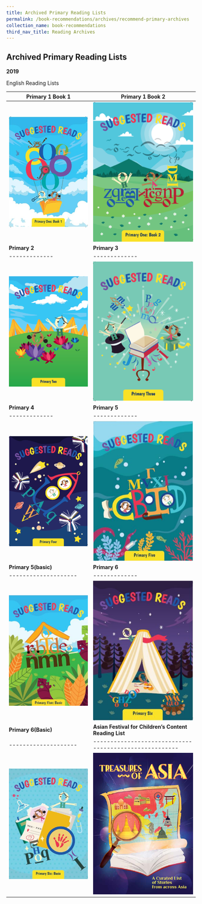 ```yaml
---
title: Archived Primary Reading Lists
permalink: /book-recommendations/archives/recommend-primary-archives
collection_name: book-recommendations
third_nav_title: Reading Archives
---
```


## **Archived Primary Reading Lists**

**2019**

English Reading Lists

| **Primary 1 Book 1** | **Primary 1 Book 2** |
| -------------------- | -------------------- |
| <a href="/images/recommendationsprimary/archives/NLB-SuggestedReadsA5-Pri1Book1-130319-FA-pathed-compressed.pdf"><img src="images/recommendationsprimary/archives/P1B1.jpg" alt="Primary 1 Book 1" style="width: 40vw;"></a> | <a href="/images/recommendationsprimary/archives/NLB-SuggestedReadsA5-Pri1Book2-130319-FA-pathed-compressed.pdf"><img src="/images/recommendationsprimary/archives/P1B2-2.png" alt="Primary 1 Book 2" style="width: 40vw;"></a> |
| **Primary 2** | **Primary 3** |
| ------------- | ------------- |
| [![Primary 2](/images/recommendationsprimary/archives/P2-1.png)](/images/recommendationsprimary/archives/NLB-SuggestedReads_Pri2-120319-APPROVAL-1.pdf) | [![Primary 3](/images/recommendationsprimary/archives/P3-3.png)](/images/recommendationsprimary/archives/NLB-SuggestedReadsA5-Pri3-150319-FA-pathed-compressed_compressed-min.pdf) |
| **Primary 4** | **Primary 5** |
| ------------- | ------------- |
| [![Primary 4](/images/recommendationsprimary/archives/P4-1.png)](/images/recommendationsprimary/archives/NLB-SuggestedReadsA5-Pri4-270319-APPROVAL.pdf) | [![Primary 5](/images/recommendationsprimary/archives/P5.png)](/images/recommendationsprimary/archives/NLB-SuggestedReadsA5-Pri5-270319-APPROVED.pdf) |
| **Primary 5(basic)** | **Primary 6** |
| -------------------- | ------------- |
| [![Primary 5(Basic)](/images/recommendationsprimary/archives/P5FEL.png)](/images/recommendationsprimary/archives/NLB-SuggestedReadsA5-Pri5FEL-270319-APPROVED.pdf) | [![Primary 6](/images/recommendationsprimary/archives/p6.png)](/images/recommendationsprimary/archives/NLB-SuggestedReadsA5-Pri6-270319-APPROVED.pdf) |
| **Primary 6(Basic)** | **Asian Festival for Children’s Content Reading List** |
| -------------------- | ------------------------------------------------------ |
| [![Primary 6(Basic)](/images/recommendationsprimary/archives/P6FEL.png)](/images/recommendationsprimary/archives/NLB-SuggestedReadsA5-Pri6FEL-270319-APPROVED.pdf) | [![Asian Festival reading list](/images/recommendationsprimary/archives/AFCC-1.png)](/images/recommendationsprimary/archives/Final_NLB_AFCC_ReadingListPreview1MB.pdf) |

